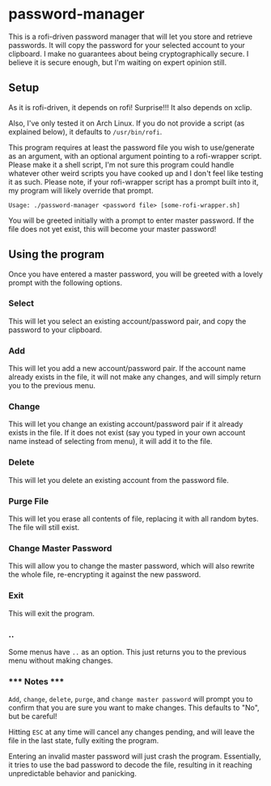 # password-manager

This is a rofi-driven password manager that will let you store and retrieve passwords. It will copy the password for your selected account to your clipboard. I make no guarantees about being cryptographically secure. I believe it is secure enough, but I'm waiting on expert opinion still.

## Setup

As it is rofi-driven, it depends on rofi! Surprise!!! It also depends on xclip.

Also, I've only tested it on Arch Linux. If you do not provide a script (as explained below), it defaults to `/usr/bin/rofi`.

This program requires at least the password file you wish to use/generate as an argument, with an optional argument pointing to a rofi-wrapper script. Please make it a shell script, I'm not sure this program could handle whatever other weird scripts you have cooked up and I don't feel like testing it as such. Please note, if your rofi-wrapper script has a prompt built into it, my program will likely override that prompt.

```
Usage: ./password-manager <password file> [some-rofi-wrapper.sh]
```

You will be greeted initially with a prompt to enter master password. If the file does not yet exist, this will become your master password!

## Using the program

Once you have entered a master password, you will be greeted with a lovely prompt with the following options.

### Select

This will let you select an existing account/password pair, and copy the password to your clipboard.

### Add

This will let you add a new account/password pair. If the account name already exists in the file, it will not make any changes, and will simply return you to the previous menu.

### Change

This will let you change an existing account/password pair if it already exists in the file. If it does not exist (say you typed in your own account name instead of selecting from menu), it will add it to the file.

### Delete

This will let you delete an existing account from the password file.

### Purge File

This will let you erase all contents of file, replacing it with all random bytes. The file will still exist.

### Change Master Password

This will allow you to change the master password, which will also rewrite the whole file, re-encrypting it against the new password.

### Exit

This will exit the program.

### ..

Some menus have `..` as an option. This just returns you to the previous menu without making changes.

### \*\*\* Notes \*\*\*

`Add`, `change`, `delete`, `purge`, and `change master password` will prompt you to confirm that you are sure you want to make changes. This defaults to "No", but be careful!


Hitting `ESC` at any time will cancel any changes pending, and will leave the file in the last state, fully exiting the program.


Entering an invalid master password will just crash the program. Essentially, it tries to use the bad password to decode the file, resulting in it reaching unpredictable behavior and panicking.
